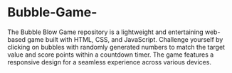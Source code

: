 # Bubble-Game-
The Bubble Blow Game repository is a lightweight and entertaining web-based game built with HTML, CSS, and JavaScript. Challenge yourself by clicking on bubbles with randomly generated numbers to match the target value and score points within a countdown timer. The game features a responsive design for a seamless experience across various devices. 
